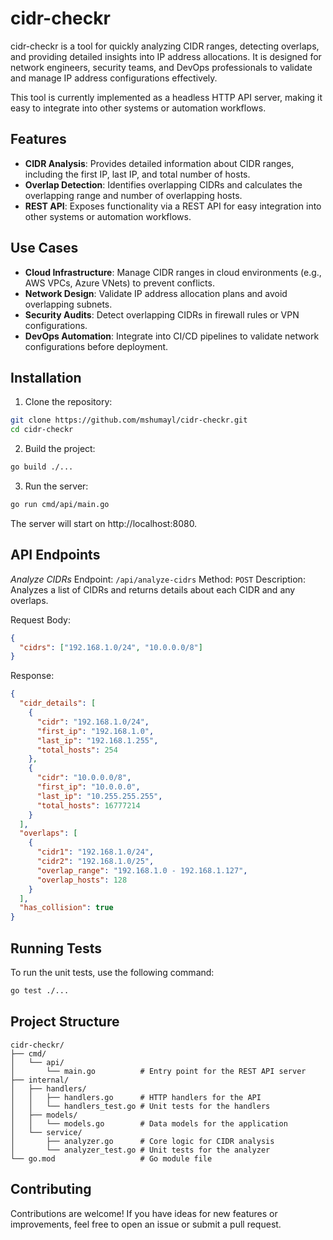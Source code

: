 # cidr-checkr

cidr-checkr is a tool for quickly analyzing CIDR ranges, detecting overlaps, and providing detailed insights into IP address allocations. It is designed for network engineers, security teams, and DevOps professionals to validate and manage IP address configurations effectively.

This tool is currently implemented as a headless HTTP API server, making it easy to integrate into other systems or automation workflows.

## Features

- **CIDR Analysis**: Provides detailed information about CIDR ranges, including the first IP, last IP, and total number of hosts.
- **Overlap Detection**: Identifies overlapping CIDRs and calculates the overlapping range and number of overlapping hosts.
- **REST API**: Exposes functionality via a REST API for easy integration into other systems or automation workflows.

## Use Cases

- **Cloud Infrastructure**: Manage CIDR ranges in cloud environments (e.g., AWS VPCs, Azure VNets) to prevent conflicts.
- **Network Design**: Validate IP address allocation plans and avoid overlapping subnets.
- **Security Audits**: Detect overlapping CIDRs in firewall rules or VPN configurations.
- **DevOps Automation**: Integrate into CI/CD pipelines to validate network configurations before deployment.

## Installation

1. Clone the repository:
```bash
git clone https://github.com/mshumayl/cidr-checkr.git
cd cidr-checkr
```

2. Build the project:
```bash
go build ./...
```

3. Run the server:
```bash
go run cmd/api/main.go
```

The server will start on http://localhost:8080.

## API Endpoints
_Analyze CIDRs_
Endpoint: `/api/analyze-cidrs`
Method: `POST`
Description: Analyzes a list of CIDRs and returns details about each CIDR and any overlaps.

Request Body:
```json
{
  "cidrs": ["192.168.1.0/24", "10.0.0.0/8"]
}
```

Response:
```json
{
  "cidr_details": [
    {
      "cidr": "192.168.1.0/24",
      "first_ip": "192.168.1.0",
      "last_ip": "192.168.1.255",
      "total_hosts": 254
    },
    {
      "cidr": "10.0.0.0/8",
      "first_ip": "10.0.0.0",
      "last_ip": "10.255.255.255",
      "total_hosts": 16777214
    }
  ],
  "overlaps": [
    {
      "cidr1": "192.168.1.0/24",
      "cidr2": "192.168.1.0/25",
      "overlap_range": "192.168.1.0 - 192.168.1.127",
      "overlap_hosts": 128
    }
  ],
  "has_collision": true
}
```

## Running Tests
To run the unit tests, use the following command:
```bash
go test ./...
```

## Project Structure
```
cidr-checkr/
├── cmd/
│   └── api/
│       └── main.go          # Entry point for the REST API server
├── internal/
│   ├── handlers/
│   │   ├── handlers.go      # HTTP handlers for the API
│   │   └── handlers_test.go # Unit tests for the handlers
│   ├── models/
│   │   └── models.go        # Data models for the application
│   └── service/
│       ├── analyzer.go      # Core logic for CIDR analysis
│       └── analyzer_test.go # Unit tests for the analyzer
└── go.mod                   # Go module file
```

## Contributing
Contributions are welcome! If you have ideas for new features or improvements, feel free to open an issue or submit a pull request.